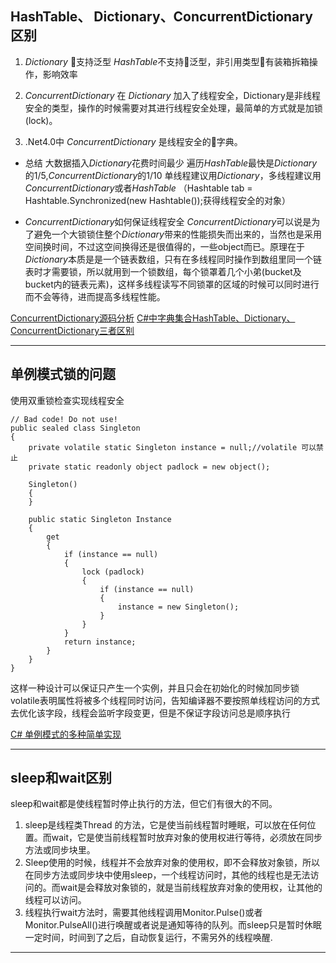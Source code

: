 ## HashTable、 Dictionary、ConcurrentDictionary区别

1. *Dictionary* 支持泛型 
    *HashTable*不支持泛型，非引用类型有装箱拆箱操作，影响效率
2. *ConcurrentDictionary* 在 *Dictionary* 加入了线程安全，Dictionary是非线程安全的类型，操作的时候需要对其进行线程安全处理，最简单的方式就是加锁(lock)。 

3. .Net4.0中 *ConcurrentDictionary* 是线程安全的字典。

+ 总结
    大数据插入*Dictionary*花费时间最少
    遍历*HashTable*最快是*Dictionary*的1/5,*ConcurrentDictionary*的1/10
    单线程建议用*Dictionary*，多线程建议用*ConcurrentDictionary*或者*HashTable*
    （Hashtable tab = Hashtable.Synchronized(new Hashtable());获得线程安全的对象）

+ *ConcurrentDictionary*如何保证线程安全
*ConcurrentDictionary*可以说是为了避免一个大锁锁住整个*Dictionary*带来的性能损失而出来的，当然也是采用空间换时间，不过这空间换得还是很值得的，一些object而已。原理在于*Dictionary*本质是是一个链表数组，只有在多线程同时操作到数组里同一个链表时才需要锁，所以就用到一个锁数组，每个锁罩着几个小弟(bucket及bucket内的链表元素)，这样多线程读写不同锁罩的区域的时候可以同时进行而不会等待，进而提高多线程性能。

> 
[ConcurrentDictionary源码分析](https://www.cnblogs.com/brookshi/p/5583892.html)
[C#中字典集合HashTable、Dictionary、ConcurrentDictionary三者区别](https://blog.csdn.net/yinghuolsx/article/details/72952857)
******

## 单例模式锁的问题
使用双重锁检查实现线程安全
```
// Bad code! Do not use!
public sealed class Singleton
{
    private volatile static Singleton instance = null;//volatile 可以禁止
    private static readonly object padlock = new object();

    Singleton()
    {
    }

    public static Singleton Instance
    {
        get
        {
            if (instance == null)
            {
                lock (padlock)
                {
                    if (instance == null)
                    {
                        instance = new Singleton();
                    }
                }
            }
            return instance;
        }
    }
}
```  
这样一种设计可以保证只产生一个实例，并且只会在初始化的时候加同步锁
volatile表明属性将被多个线程同时访问，告知编译器不要按照单线程访问的方式去优化该字段，线程会监听字段变更，但是不保证字段访问总是顺序执行  

[C# 单例模式的多种简单实现](https://www.cnblogs.com/zh7791/p/7930342.html)  

******  

## sleep和wait区别  

sleep和wait都是使线程暂时停止执行的方法，但它们有很大的不同。

1. sleep是线程类Thread 的方法，它是使当前线程暂时睡眠，可以放在任何位置。而wait，它是使当前线程暂时放弃对象的使用权进行等待，必须放在同步方法或同步块里。
2. Sleep使用的时候，线程并不会放弃对象的使用权，即不会释放对象锁，所以在同步方法或同步块中使用sleep，一个线程访问时，其他的线程也是无法访问的。而wait是会释放对象锁的，就是当前线程放弃对象的使用权，让其他的线程可以访问。
3. 线程执行wait方法时，需要其他线程调用Monitor.Pulse()或者Monitor.PulseAll()进行唤醒或者说是通知等待的队列。而sleep只是暂时休眠一定时间，时间到了之后，自动恢复运行，不需另外的线程唤醒.  

******  